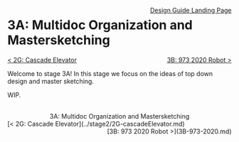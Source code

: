 <style>
.right{
    float:right;
}
.center{
    text-align:center;
}

.left{
    float:left;
}
</style>

<span class="right">[Design Guide Landing Page](../../index.md)</span>

# 3A: Multidoc Organization and Mastersketching

<span class="left">[< 2G: Cascade Elevator](../stage2/2G-cascadeElevator.md)</span> <span class="right">[3B: 973 2020 Robot >](3B-973-2020.md)</span>
<br>

Welcome to stage 3A! In this stage we focus on the ideas of top down design and master sketching. 

WIP.

<br>
<center>3A: Multidoc Organization and Mastersketching</center> 
<span class="left">[< 2G: Cascade Elevator](../stage2/2G-cascadeElevator.md)</span> <span class="right">[3B: 973 2020 Robot >](3B-973-2020.md)</span>
<br>
<br>